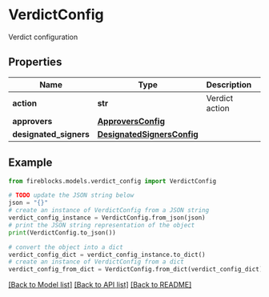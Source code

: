 # VerdictConfig

Verdict configuration

## Properties

Name | Type | Description | Notes
------------ | ------------- | ------------- | -------------
**action** | **str** | Verdict action | 
**approvers** | [**ApproversConfig**](ApproversConfig.md) |  | [optional] 
**designated_signers** | [**DesignatedSignersConfig**](DesignatedSignersConfig.md) |  | [optional] 

## Example

```python
from fireblocks.models.verdict_config import VerdictConfig

# TODO update the JSON string below
json = "{}"
# create an instance of VerdictConfig from a JSON string
verdict_config_instance = VerdictConfig.from_json(json)
# print the JSON string representation of the object
print(VerdictConfig.to_json())

# convert the object into a dict
verdict_config_dict = verdict_config_instance.to_dict()
# create an instance of VerdictConfig from a dict
verdict_config_from_dict = VerdictConfig.from_dict(verdict_config_dict)
```
[[Back to Model list]](../README.md#documentation-for-models) [[Back to API list]](../README.md#documentation-for-api-endpoints) [[Back to README]](../README.md)


